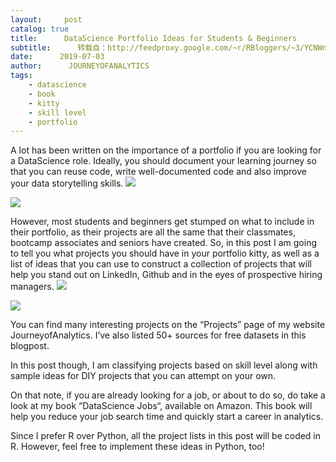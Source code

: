 ```yaml
---
layout:     post
catalog: true
title:      DataScience Portfolio Ideas for Students & Beginners
subtitle:      转载自：http://feedproxy.google.com/~r/RBloggers/~3/YCNWn1gAecU/
date:      2019-07-03
author:      JOURNEYOFANALYTICS
tags:
    - datascience
    - book
    - kitty
    - skill level
    - portfolio
---
```






A lot has been written on the importance of a portfolio if you are looking for a DataScience role. Ideally, you should document your learning journey so that you can reuse code, write well-documented code and also improve your data storytelling skills.
![](https://i2.wp.com/blog.journeyofanalytics.com/wp-content/uploads/2019/07/portfolio-blog-v2-1024x682.jpg?resize=456%2C304&is-pending-load=1#038;ssl=1)

![](https://i2.wp.com/blog.journeyofanalytics.com/wp-content/uploads/2019/07/portfolio-blog-v2-1024x682.jpg?resize=456%2C304&ssl=1)


However, most students and beginners get stumped on what to include in their portfolio, as their projects are all the same that their classmates, bootcamp associates and seniors have created. So, in this post I am going to tell you what projects you should have in your portfolio kitty, as well as a list of ideas that you can use to construct a collection of projects that will help you stand out on LinkedIn, Github and in the eyes of prospective hiring managers. 
![](https://i2.wp.com/blog.journeyofanalytics.com/wp-content/uploads/2019/07/Ebook-cover-197x300.jpg?resize=197%2C300&is-pending-load=1#038;ssl=1)

![](https://i2.wp.com/blog.journeyofanalytics.com/wp-content/uploads/2019/07/Ebook-cover-197x300.jpg?resize=197%2C300&ssl=1)


You can find many interesting projects on the “Projects” page of my website JourneyofAnalytics. I’ve also listed 50+ sources for free datasets in this blogpost. 

In this post though, I am classifying projects based on skill level along with sample ideas for DIY projects that you can attempt on your own. 

On that note, if you are already looking for a job, or about to do so, do take a look at my book “DataScience Jobs“, available on Amazon. This book will help you reduce your job search time and quickly start a career in analytics. 

Since I prefer R over Python, all the project lists in this post will be coded in R. However, feel free to implement these ideas in Python, too! 
